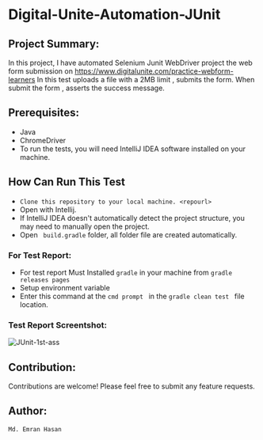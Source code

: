 # Digital-Unite-Automation-JUnit
## Project Summary:
In this project, I have automated Selenium Junit WebDriver project the web form submission on https://www.digitalunite.com/practice-webform-learners  In this test uploads a file with a 2MB limit , submits the form. When submit the form , asserts the success message.

## Prerequisites:
- Java
- ChromeDriver
- To run the tests, you will need IntelliJ IDEA software installed on your machine.
## How Can Run This Test
- ``Clone this repository to your local machine. <repourl>``
- Open with Intellij.
- If IntelliJ IDEA doesn't automatically detect the project structure, you may need to manually open the project.
- Open ``  build.gradle `` folder, all folder file are created automatically.
### For Test Report:
- For test report Must Installed `` gradle `` in your machine from  `` gradle releases pages ``
- Setup environment variable
-  Enter this command at the ``cmd prompt `` in the ``gradle clean test `` file location.
  
### Test Report Screentshot:

![JUnit-1st-ass](https://github.com/emran-hasan/Digital-Unit-Automation/assets/35032467/b87439fb-6cb4-4c52-b4df-0da7db3518a3)

## Contribution:
Contributions are welcome! Please feel free to submit any feature requests.

## Author:
``Md. Emran Hasan``

